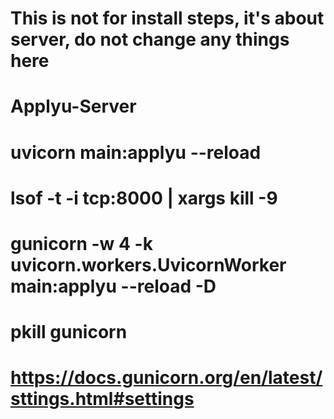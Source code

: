 # This is not for install steps, it's about server, do not change any things here 

# Applyu-Server

# uvicorn main:applyu --reload

# lsof -t -i tcp:8000 | xargs kill -9

# gunicorn -w 4 -k uvicorn.workers.UvicornWorker  main:applyu --reload -D

# pkill gunicorn 

# https://docs.gunicorn.org/en/latest/sttings.html#settings
